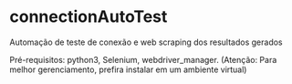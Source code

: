 # connectionAutoTest
Automação de teste de conexão e web scraping dos resultados gerados

Pré-requisitos: python3, Selenium, webdriver_manager. 
(Atenção: Para melhor gerenciamento, prefira instalar em um ambiente virtual)
